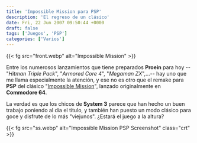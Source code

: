 ```yaml
---
title: 'Impossible Mission para PSP'
description: 'El regreso de un clásico'
date: Fri, 22 Jun 2007 09:50:44 +0000
draft: false
tags: ['Juegos', 'PSP']
categories: ['Varios']
---
```


{{< fg src="front.webp" alt="Impossible Mission" >}}

Entre los numerosos lanzamientos que tiene preparados **Proein** para hoy --"_Hitman Triple Pack_", "_Armored Core 4_", "_Megaman ZX_",...-- hay uno que me llama especialmente la atención, y ese no es otro que el remake para **PSP** del clásico "[Impossible Mission](http://en.wikipedia.org/wiki/Impossible_Mission)", lanzado originalmente en **Commodore 64**.

La verdad es que los chicos de **System 3** parece que han hecho un buen trabajo poniendo al día el título, y también han puesto un modo clásico para goce y disfrute de lo más "viejunos". ¿Estará el juego a la altura?

{{< fg src="ss.webp" alt="Impossible Mission PSP Screenshot" class="crt" >}}
